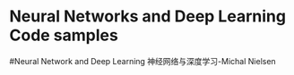  Neural Networks and Deep Learning Code samples
 ====
#Neural Network and Deep Learning 神经网络与深度学习-Michal Nielsen
